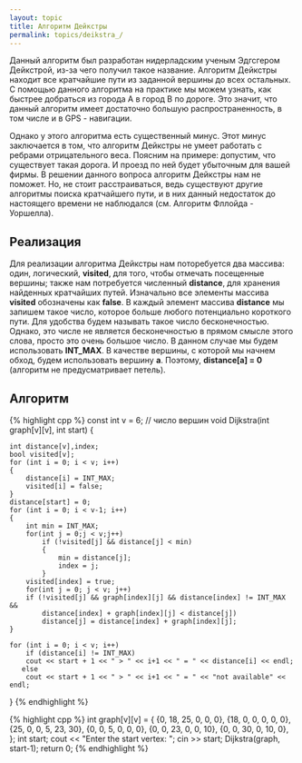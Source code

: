 ```yaml
---
layout: topic
title: Алгоритм Дейкстры
permalink: topics/deikstra_/
---
```

Данный алгоритм был разработан нидерладским ученым Эдгсгером Дейкстрой, из-за чего получил такое название. Алгоритм Дейкстры находит все кратчайшие пути из заданной вершины до всех остальных. С помощью данного алгоритма на практике мы можем узнать, как быстрее добраться из города A в город B по дороге. Это значит, что данный алгоритм имеет достаточно большую распространенность, в том числе и в GPS - навигации.

Однако у этого алгоритма есть существенный минус. Этот минус заключается в том, что алгоритм Дейкстры не умеет работать с ребрами отрицательного веса. Поясним на примере: допустим, что существует такая дорога. И проезд по ней будет убыточным для вашей фирмы. В решении данного вопроса алгоритм Дейкстры нам не поможет. Но, не стоит расстраиваться, ведь существуют другие алгоритмы поиска кратчайшего пути, и в них данный недостаток до настоящего времени не наблюдался (см. Алгоритм Фллойда - Уоршелла).

## Реализация

Для реализации алгоритма Дейкстры нам поторебуется два массива: один, логический, **visited**, для того, чтобы отмечать посещенные вершины; также нам потребуется численный **distance**, для хранения найденных кратчайших путей. Изначально все элементы массива **visited** обозначены как **false**. В каждый элемент массива **distance** мы запишем такое число, которое больше любого потенциально короткого пути. Для удобства будем называть такое число бесконечностью. Однако, это числе не является бесконечностью в прямом смысле этого слова, просто это очень большое число. В данном случае мы будем использовать **INT_MAX**. В качестве вершины, с которой мы начнем обход, будем использовать вершину **a**. Поэтому, **distance[a] = 0** (алгоритм не предусматривает петель).

## Алгоритм
{% highlight cpp %}
const int v = 6; // число вершин
void Dijkstra(int graph[v][v], int start)
{
	
	int distance[v],index;
	bool visited[v];
	for (int i = 0; i < v; i++)
	{
		distance[i] = INT_MAX;
		visited[i] = false;
	}
	distance[start] = 0;
	for (int i = 0; i < v-1; i++)
	{
		int min = INT_MAX;
		for(int j = 0;j < v;j++)
			if (!visited[j] && distance[j] < min)
			{
				min = distance[j];
				index = j;
			}
		visited[index] = true;
		for(int j = 0; j < v; j++)
		if (!visited[j] && graph[index][j] && distance[index] != INT_MAX &&
			distance[index] + graph[index][j] < distance[j])
			distance[j] = distance[index] + graph[index][j];
	}

	for (int i = 0; i < v; i++) 
		if (distance[i] != INT_MAX)
		cout << start + 1 << " > " << i+1 << " = " << distance[i] << endl;
	   else 
		cout << start + 1 << " > " << i+1 << " = " << "not available" << endl;
}
{% endhighlight %}

{% highlight cpp %}
int graph[v][v] = {
		{0, 18, 25, 0, 0, 0},
		{18, 0, 0, 0, 0, 0},
		{25, 0, 0, 5, 23, 30},
		{0, 0, 5, 0, 0, 0},
		{0, 0, 23, 0, 0, 10},
		{0, 0, 30, 0, 10, 0},
	};
	int start;
	cout << "Enter the start vertex: ";
	cin >> start;
	Dijkstra(graph, start-1);
	return 0;
  {% endhighlight %}

